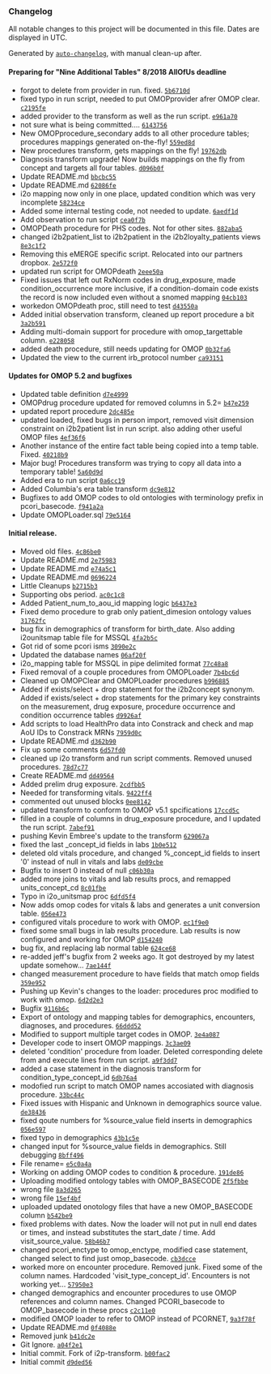 ### Changelog

All notable changes to this project will be documented in this file. Dates are displayed in UTC.

Generated by [`auto-changelog`](https://github.com/CookPete/auto-changelog), with manual clean-up after.

#### Preparing for "Nine Additional Tables" 8/2018 AllOfUs deadline

- forgot to delete from provider in run. fixed. [`5b6710d`](https://github.com/SCILHS/i2o-transform/commit/5b6710d1f3dc67db3d457ca0030871be8f842524)
- fixed typo in run script, needed to put OMOPprovider afrer OMOP clear. [`c2195fe`](https://github.com/SCILHS/i2o-transform/commit/c2195fef2a7ebd2df0d40279d6b953f367211e6a)
- added provider to the transform as well as the run script. [`e961a70`](https://github.com/SCILHS/i2o-transform/commit/e961a70bf851f03fe87e557e82e7222a7347dea2)
- not sure what is being committed.... [`6143756`](https://github.com/SCILHS/i2o-transform/commit/6143756f0ff322eb35868c63633028f8697c80bf)
- New OMOPprocedure_secondary adds to all other procedure tables; procedures mappings generated on-the-fly! [`559ed8d`](https://github.com/SCILHS/i2o-transform/commit/559ed8dbf9959c4d62fa3b78683c5190effd364b)
- New procedures transform, gets mappings on the fly! [`19762db`](https://github.com/SCILHS/i2o-transform/commit/19762db9c0380ba8d995952c369ea19714463dfd)
- Diagnosis transform upgrade! Now builds mappings on the fly from concept and targets all four tables. [`d096b0f`](https://github.com/SCILHS/i2o-transform/commit/d096b0f2199d707fa9e748c74f5c9d6249d5461d)
- Update README.md [`bbcbc55`](https://github.com/SCILHS/i2o-transform/commit/bbcbc55be73218a8b32d61524f0c206045685fb3)
- Update README.md [`62086fe`](https://github.com/SCILHS/i2o-transform/commit/62086fe560336767e2343a9ca7c2bd7f1c173735)
- i2o mapping now only in one place, updated condition which was very incomplete [`58234ce`](https://github.com/SCILHS/i2o-transform/commit/58234cefdafddcd4013a57466abd64fa3e4c9577)
- Added some internal testing code, not needed to update. [`6aedf1d`](https://github.com/SCILHS/i2o-transform/commit/6aedf1d592609017242b2c267cd7951f2161cfc5)
- Add observation to run script [`cea0f7b`](https://github.com/SCILHS/i2o-transform/commit/cea0f7b1996f218ee71e2c75452107be4ab5bde9)
- OMOPDeath procedure for PHS codes. Not for other sites. [`882aba5`](https://github.com/SCILHS/i2o-transform/commit/882aba517c304b84dcbcc20c0b8fbbce0a655d7f)
- changed i2b2patient_list to i2b2patient in the i2b2loyalty_patients views [`8e3c1f2`](https://github.com/SCILHS/i2o-transform/commit/8e3c1f2f92bf1edefff38ea4d5a0c29afacd8d19)
- Removing this eMERGE specific script. Relocated into our partners dropbox. [`2e572f0`](https://github.com/SCILHS/i2o-transform/commit/2e572f0640bbd98797ad52f179eb94004a10233a)
- updated run script for OMOPdeath [`2eee50a`](https://github.com/SCILHS/i2o-transform/commit/2eee50a6bca097f64b46cdb8ee88c0951eb73550)
- Fixed issues that left out RxNorm codes in drug_exposure, made condition_occurrence more inclusive, if a condition-domain code exists the record is now included even without a snomed mapping [`04cb103`](https://github.com/SCILHS/i2o-transform/commit/04cb10384ede940737c42dc626716491881e3fa6)
- workedon OMOPdeath proc, still need to test [`d43550a`](https://github.com/SCILHS/i2o-transform/commit/d43550aa65ac409bded258fb32df79e758dc050b)
- Added initial observation transform, cleaned up report procedure a bit [`3a2b591`](https://github.com/SCILHS/i2o-transform/commit/3a2b591a4ff11c426a2c3b2e4f4c20398ecfd137)
- Adding multi-domain support for procedure with omop_targettable column. [`e228058`](https://github.com/SCILHS/i2o-transform/commit/e228058c3fe0a61301c675793ae110562fa65b13)
- added death procedure, still needs updating for OMOP [`0b32fa6`](https://github.com/SCILHS/i2o-transform/commit/0b32fa6fb09f86614978247e1c610cb90a8bca73)
- Updated the view to the current irb_protocol number [`ca93151`](https://github.com/SCILHS/i2o-transform/commit/ca93151a70d76e9596ce5a2920f9aec40a37847a)

#### Updates for OMOP 5.2 and bugfixes
- Updated table definition [`d7e4999`](https://github.com/SCILHS/i2o-transform/commit/d7e4999fa7e55416323001623532947afe453279)
- OMOPdrug procedure updated for removed columns in 5.2= [`b47e259`](https://github.com/SCILHS/i2o-transform/commit/b47e2597050aecba884f9a3853a2d6da2c9f19d3)
- updated report procedure [`2dc485e`](https://github.com/SCILHS/i2o-transform/commit/2dc485e75eb56e5d16418e7edf78bf841195d3cb)
- updated loaded, fixed bugs in person import, removed visit dimension constraint on i2b2patient list in run script. also adding other useful OMOP files [`4ef36f6`](https://github.com/SCILHS/i2o-transform/commit/4ef36f608b7ea1c90d3ac45f33e1b3ee17c6c8c0)
- Another instance of the entire fact table being copied into a temp table. Fixed. [`40218b9`](https://github.com/SCILHS/i2o-transform/commit/40218b959910428113b5fb39cee62fdd9e40179d)
- Major bug! Procedures transform was trying to copy all data into a temporary table! [`5a60d9d`](https://github.com/SCILHS/i2o-transform/commit/5a60d9d2a0b33588c97bbf0b6c0775bf844b889c)
- Added era to run script [`0a6cc19`](https://github.com/SCILHS/i2o-transform/commit/0a6cc199fc43c3f0264f06944821b2fa00c920f2)
- Added Columbia's era table transform [`dc9e812`](https://github.com/SCILHS/i2o-transform/commit/dc9e8124c134138e9706e5c089b80d9d24843d6b)
- Bugfixes to add OMOP codes to old ontologies with terminology prefix in pcori_basecode. [`f941a2a`](https://github.com/SCILHS/i2o-transform/commit/f941a2a29d2b69b6ae2d7a1249964e40d4bf3e03)
- Update OMOPLoader.sql [`79e5164`](https://github.com/SCILHS/i2o-transform/commit/79e51642f8b35bf852e5f88c6558dae28323a063)

#### Initial release.
- Moved old files. [`4c86be0`](https://github.com/SCILHS/i2o-transform/commit/4c86be0012b69f7713fc5147982ca71a507c1161)
- Update README.md [`2e75983`](https://github.com/SCILHS/i2o-transform/commit/2e75983e08f51081e6634dcb994ce5353a8062cd)
- Update README.md [`e74a5c1`](https://github.com/SCILHS/i2o-transform/commit/e74a5c1f90dc291174a35d93c3fed44317dc85f9)
- Update README.md [`0696224`](https://github.com/SCILHS/i2o-transform/commit/06962245023cc2d37b9cc8428c3206377829678f)
- Little Cleanups [`b2715b3`](https://github.com/SCILHS/i2o-transform/commit/b2715b3098ed4825053a8db46efca3e957cbe05a)
- Supporting obs period. [`ac0c1c8`](https://github.com/SCILHS/i2o-transform/commit/ac0c1c835283b03050cc33a4a7286c00eff4ebd0)
- Added Patient_num_to_aou_id mapping logic [`b6437e3`](https://github.com/SCILHS/i2o-transform/commit/b6437e3b1b3ea5ebd9444fadfd2075ae77beb7b1)
- Fixed demo procedure to grab only patient_dimesion ontology values [`31762fc`](https://github.com/SCILHS/i2o-transform/commit/31762fc0a0738985631bd97ffb2ba9ba8ac2441d)
- bug fix in demographics of transform for birth_date. Also adding i2ounitsmap table file for MSSQL [`4fa2b5c`](https://github.com/SCILHS/i2o-transform/commit/4fa2b5cf8ec0e954d6c999002c00a269f25d1d28)
- Got rid of some pcori isms [`3090e2c`](https://github.com/SCILHS/i2o-transform/commit/3090e2c1310c462c143085231bf74d802fe9fc2a)
- Updated the database names [`06af20f`](https://github.com/SCILHS/i2o-transform/commit/06af20fb7c94dcb454920f0b1173de2a17f28c8d)
- i2o_mapping table for MSSQL in pipe delimited format [`77c48a8`](https://github.com/SCILHS/i2o-transform/commit/77c48a8d238e194d65e5d192e7da4ab5d1dafd36)
- Fixed removal of a couple procedures from OMOPLoader [`7b4bc6d`](https://github.com/SCILHS/i2o-transform/commit/7b4bc6dffc12a85f02e64e1edb29670ba885816c)
- Cleaned up OMOPClear and OMOPLoader procedures [`b996885`](https://github.com/SCILHS/i2o-transform/commit/b996885789667fa4836df81802c760432c959b30)
- Added if exists/select + drop statement for the i2b2concept synonym. Added if exists/select + drop statements for the primary key constraints on the measurement, drug exposure, procedure occurrence and condition occurrence tables [`d9926af`](https://github.com/SCILHS/i2o-transform/commit/d9926af9adaea284206dbf78446537cb23b3bc75)
- Add scripts to load HealthPro data into Constrack and check and map AoU IDs to Constrack MRNs [`7959d0c`](https://github.com/SCILHS/i2o-transform/commit/7959d0c1dcb23bf5752ca06a23034781f56c3108)
- Update README.md [`d362b90`](https://github.com/SCILHS/i2o-transform/commit/d362b90b7f0e57f28c616446c69f791ca5b0d40d)
- Fix up some comments [`6d57fd0`](https://github.com/SCILHS/i2o-transform/commit/6d57fd03bfa60ef67ad8519cd3c203b0932a7448)
- cleaned up i2o transform and run script comments. Removed unused procedures. [`78d7c77`](https://github.com/SCILHS/i2o-transform/commit/78d7c775c73522971478f2e821a018b95379f78c)
- Create README.md [`dd49564`](https://github.com/SCILHS/i2o-transform/commit/dd495645c2dbc6aa6c3a0b1d4593ab87f8de66ab)
- Added prelim drug exposure. [`2cdfbb5`](https://github.com/SCILHS/i2o-transform/commit/2cdfbb5c3d2cf6b5da6e56bf6ebfd962c9c69ce0)
- Needed for transforming vitals. [`9422ff4`](https://github.com/SCILHS/i2o-transform/commit/9422ff47ee6fcd2ceecf14aeb2a2fc5620185692)
-  commented out unused blocks [`0ee8142`](https://github.com/SCILHS/i2o-transform/commit/0ee8142d4693a5a5eac3b7d97ffb537c3f88d930)
- updated transform to conform to OMOP v5.1 spcifications [`17ccd5c`](https://github.com/SCILHS/i2o-transform/commit/17ccd5c447c39973ab2b284415fe992e18144de9)
- filled in a couple of columns in drug_exposure procedure, and I updated the run script. [`7abef91`](https://github.com/SCILHS/i2o-transform/commit/7abef912b561abd398d939a34e2a652f21fdce52)
- pushing Kevin Embree's update to the transform [`629067a`](https://github.com/SCILHS/i2o-transform/commit/629067a241fb97364e09a74ee08e6931cb2685ad)
- fixed the last _concept_id fields in labs [`1b0e512`](https://github.com/SCILHS/i2o-transform/commit/1b0e51298bd627565d90230a056420eb4c009ea5)
- deleted old vitals procedure, and changed %_concept_id fields to insert '0' instead of null in vitals and labs [`de09cbe`](https://github.com/SCILHS/i2o-transform/commit/de09cbe6ac84d1ddfcf62180365c98ae785c9511)
- Bugfix to insert 0 instead of null [`c06b30a`](https://github.com/SCILHS/i2o-transform/commit/c06b30ae2ae91e7f086ce7a7a5af7b94b827f4e9)
- added more joins to vitals and lab results procs, and remapped units_concept_cd [`8c01fbe`](https://github.com/SCILHS/i2o-transform/commit/8c01fbe2ccf66b4e2043e0c0a3567ac2ed1b5358)
- Typo in i2o_unitsmap proc [`6dfd5f4`](https://github.com/SCILHS/i2o-transform/commit/6dfd5f411151ce80a64bc4f68458187a7526ba96)
- Now adds omop codes for vitals & labs and generates a unit conversion table. [`056e473`](https://github.com/SCILHS/i2o-transform/commit/056e4732e8c57559944942c9ea365e3dbfdf0855)
- configured vitals procedure to work with OMOP. [`ec1f9e0`](https://github.com/SCILHS/i2o-transform/commit/ec1f9e0362111449fd2236da30c046815f46d440)
- fixed some small bugs in lab results procedure. Lab results is now configured and working for OMOP [`d154240`](https://github.com/SCILHS/i2o-transform/commit/d154240de8f2acd0919a1e11ee01af151b760ef5)
- bug fix, and replacing lab normal table [`624ce68`](https://github.com/SCILHS/i2o-transform/commit/624ce68d4a8d53e364d3b6c97d178b537b1d93ee)
- re-added jeff's bugfix from 2 weeks ago. It got destroyed by my latest update somehow... [`7ae144f`](https://github.com/SCILHS/i2o-transform/commit/7ae144fa94621bad67d9f0b9f31fe5fe0c0be903)
- changed measurement procedure to have fields that match omop fields [`359e952`](https://github.com/SCILHS/i2o-transform/commit/359e9527c5fc1fd13696d05bdef40f518fb5349c)
- Pushing up Kevin's changes to the loader: procedures proc modified to work with omop. [`6d2d2e3`](https://github.com/SCILHS/i2o-transform/commit/6d2d2e3fe6113bf5b127eb564bfc89297fdbc0c4)
- Bugfix [`9116b6c`](https://github.com/SCILHS/i2o-transform/commit/9116b6c15bd4053a92051b888fc4a705e1ef9efa)
- Export of ontology and mapping tables for demographics, encounters, diagnoses, and procedures. [`66ddd52`](https://github.com/SCILHS/i2o-transform/commit/66ddd52a30532a8ec5c96d31264ce476e06fc606)
- Modified to support multiple target codes in OMOP. [`3e4a087`](https://github.com/SCILHS/i2o-transform/commit/3e4a0875b81c3b6d5d5b3bb3e6d7449b48fefefa)
- Developer code to insert OMOP mappings. [`3c3ae09`](https://github.com/SCILHS/i2o-transform/commit/3c3ae090c3db1fe5aae36ea3ac4a7c9befb1517c)
- deleted 'condition' procedure from loader. Deleted corresponding delete from and execute lines from run script. [`a9f3dd7`](https://github.com/SCILHS/i2o-transform/commit/a9f3dd72d3d954ef5afbf35fa7841e02d44eef6e)
- added a case statement in the diagnosis transform for condition_type_concept_id [`6db76a4`](https://github.com/SCILHS/i2o-transform/commit/6db76a46414fd231bb5e4283009a957eb04ac8a9)
- modofied run script to match OMOP names accosiated with diagnosis procedure. [`33bc44c`](https://github.com/SCILHS/i2o-transform/commit/33bc44cb23b600a90a023b4e2ed8ccea5dcfa825)
- Fixed issues with Hispanic and Unknown in demographics source value. [`de38436`](https://github.com/SCILHS/i2o-transform/commit/de3843614a0936cd26a2e213adc25ea855244f00)
- fixed qoute numbers for %source_value field inserts in demographics [`056e597`](https://github.com/SCILHS/i2o-transform/commit/056e597e386ffcd69b3580d7c57eec115e41f1ea)
- fixed typo in demographics [`43b1c5e`](https://github.com/SCILHS/i2o-transform/commit/43b1c5ec54b753e46c4c47cee74f0eedbef08294)
- changed input for %source_value fields in demographics. Still debugging [`8bff496`](https://github.com/SCILHS/i2o-transform/commit/8bff4965b20eca4c50b433f28e70b226fe4178c5)
- File rename= [`e5c0a4a`](https://github.com/SCILHS/i2o-transform/commit/e5c0a4a4cfe8a6ae5ae5a39f983583f879ece774)
- Working on adding OMOP codes to condition & procedure. [`191de86`](https://github.com/SCILHS/i2o-transform/commit/191de868ce25508b652d9a7f60b383582a87772d)
- Uploading modified ontology tables with OMOP_BASECODE [`2f5fbbe`](https://github.com/SCILHS/i2o-transform/commit/2f5fbbef8df97ccb29755d03dd689938d3fe0ad4)
- wrong file [`8a3d265`](https://github.com/SCILHS/i2o-transform/commit/8a3d265a6e3dad17ba14ac6ecddd2beceacd78c4)
- wrong file [`15ef4bf`](https://github.com/SCILHS/i2o-transform/commit/15ef4bf353a9dff8ba12ebe1b8aeb0e2f7b4a981)
- uploaded updated onotology files that have a new OMOP_BASECODE column [`b542be9`](https://github.com/SCILHS/i2o-transform/commit/b542be9e5ced6be23b4a2ddf8d5778712258e9a0)
- fixed problems with dates. Now the loader will not put in null end dates or times, and instead substitutes the start_date / time. Add visit_source_value. [`58b46b7`](https://github.com/SCILHS/i2o-transform/commit/58b46b79c79661d74484c6d7b2412f2cf35e0f15)
- changed pcori_enctype to omop_enctype, modified case statement, changed select to find just omop_basecode. [`cb3dcce`](https://github.com/SCILHS/i2o-transform/commit/cb3dcce2696ac726dbf2d617f2fe1cb437ab21ba)
- worked more on encounter procedure. Removed junk. Fixed some of the column names. Hardcoded 'visit_type_concept_id'. Encounters is not working yet... [`57950e3`](https://github.com/SCILHS/i2o-transform/commit/57950e3df6fe2615e275e5db8702de82ca57b84a)
- changed demographics and encounter procedures to use OMOP references and column names. Changed PCORI_basecode to OMOP_basecode in these procs [`c2c11e0`](https://github.com/SCILHS/i2o-transform/commit/c2c11e06ac104789878d25d75c652f78c338398d)
- modified OMOP loader to refer to OMOP instead of PCORNET, [`9a3f78f`](https://github.com/SCILHS/i2o-transform/commit/9a3f78fc9b1d4847ffaf886665c5b71c611ed1fa)
- Update README.md [`0f4088e`](https://github.com/SCILHS/i2o-transform/commit/0f4088e9760542fd6c08d407b29a9af669293d9d)
- Removed junk [`b41dc2e`](https://github.com/SCILHS/i2o-transform/commit/b41dc2ec8da676ee9c7e17e130918798b4cd2340)
- Git Ignore. [`a04f2e1`](https://github.com/SCILHS/i2o-transform/commit/a04f2e1947924c7dd2224ac798a86654a4948707)
- Initial commit. Fork of i2p-transform. [`b00fac2`](https://github.com/SCILHS/i2o-transform/commit/b00fac221053baa315430a2e35615d54f9a595b9)
- Initial commit [`d9ded56`](https://github.com/SCILHS/i2o-transform/commit/d9ded562f34b55388e1738f3d37f150a9d538124)
